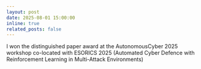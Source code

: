 ```yaml
---
layout: post
date: 2025-08-01 15:00:00
inline: true
related_posts: false
---
```


I won the distinguished paper award at the  AutonomousCyber 2025 workshop co-located with ESORICS 2025 (Automated Cyber Defence with Reinforcement Learning in Multi-Attack Environments)

